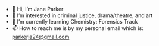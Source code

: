 - 👋 Hi, I’m Jane Parker
- 👀 I’m interested in criminal justice, drama/theatre, and art
- 🌱 I’m currently learning Chemistry: Forensics Track  
- 📫 How to reach me is by my personal email which is: parkerja24@gmail.com

<!---
jane245/jane245 is a ✨ special ✨ repository because its `README.md` (this file) appears on your GitHub profile.
You can click the Preview link to take a look at your changes.
--->
